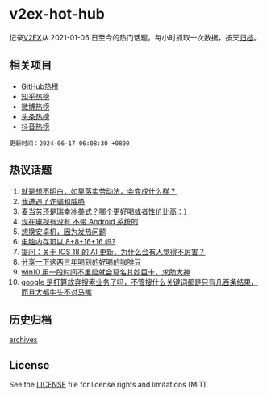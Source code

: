 # v2ex-hot-hub

 记录[V2EX](https://www.v2ex.com/)从 2021-01-06 日至今的热门话题。每小时抓取一次数据，按天[归档](archives)。
 
 ## 相关项目

- [GitHub热榜](https://github.com/snaildev/github-hot-hub)
- [知乎热榜](https://github.com/snaildev/zhihu-hot-hub)
- [微博热榜](https://github.com/snaildev/weibo-hot-hub)
- [头条热榜](https://github.com/snaildev/toutiao-hot-hub)
- [抖音热榜](https://github.com/snaildev/douyin-hot-hub)


 `更新时间：2024-06-17 06:08:30 +0800`

## 热议话题

1. [就是想不明白，如果落实劳动法，会变成什么样？](https://www.v2ex.com/t/1049995)
1. [我遭遇了诈骗和威胁](https://www.v2ex.com/t/1050019)
1. [麦当劳还是瑞幸冰美式？哪个更好喝或者性价比高：）](https://www.v2ex.com/t/1049971)
1. [现在电视有没有 不带 Android 系统的](https://www.v2ex.com/t/1049940)
1. [想换安卓机，因为发热问题](https://www.v2ex.com/t/1049912)
1. [电脑内存可以 8+8+16+16 吗?](https://www.v2ex.com/t/1049922)
1. [提问：关于 IOS 18 的 AI 更新，为什么会有人觉得不厉害？](https://www.v2ex.com/t/1049986)
1. [分享一下这两三年喝到的好喝的咖啡豆](https://www.v2ex.com/t/1049943)
1. [win10 用一段时间不重启就会莫名其妙巨卡，求助大神](https://www.v2ex.com/t/1049887)
1. [google 是打算放弃搜索业务了吗，不管搜什么关键词都是只有几百条结果，而且大都牛头不对马嘴](https://www.v2ex.com/t/1049910)

## 历史归档

[archives](archives)

## License

See the [LICENSE](LICENSE) file for license rights and limitations (MIT).
